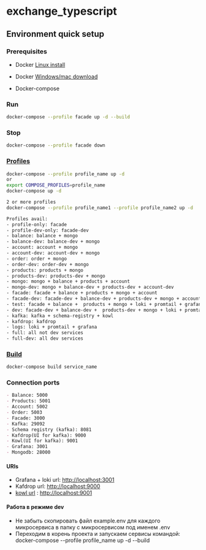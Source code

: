 # exchange_typescript

## Environment quick setup

### Prerequisites

- Docker [Linux install](https://github.com/epershinaass/exchange_typescript/blob/main/infra/installation-scripts/installation-linux.sh)

- Docker [Windows/mac download](https://www.docker.com/get-started/)
- Docker-compose

### Run

```bash
docker-compose --profile facade up -d --build
```

### Stop

```bash
docker-compose --profile facade down
```

### [Profiles](https://docs.docker.com/engine/reference/commandline/compose_up/)

```bash
docker-compose --profile profile_name up -d
or
export COMPOSE_PROFILES=profile_name
docker-compose up -d

2 or more profiles
docker-compose --profile profile_name1 --profile profile_name2 up -d

Profiles avail:
- profile-only: facade
- profile-dev-only: facade-dev
- balance: balance + mongo
- balance-dev: balance-dev + mongo
- account: account + mongo
- account-dev: account-dev + mongo
- order: order + mongo
- order-dev: order-dev + mongo
- products: products + mongo
- products-dev: products-dev + mongo
- mongo: mongo + balance + products + account
- mongo-dev: mongo + balance-dev + products-dev + account-dev
- facade: facade + balance + products + mongo + account
- facade-dev: facade-dev + balance-dev + products-dev + mongo + account-dev
- test: facade + balance +  products + mongo + loki + promtail + grafana
- dev: facade-dev + balance-dev +  products-dev + mongo + loki + promtail + grafana
- kafka: kafka + schema-registry + kowl
- kafdrop: kafdrop
- logs: loki + promtail + grafana
- full: all not dev services
- full-dev: all dev services
```

### [Build](https://docs.docker.com/engine/reference/commandline/compose_build/)

```bash
docker-compose build service_name
```

### Connection ports

```md
- Balance: 5000
- Products: 5001
- Account: 5002
- Order: 5003
- Facade: 3000
- Kafka: 29092
- Schema registry (kafka): 8081
- Kafdrop(UI for kafka): 9000
- Kowl(UI for kafka): 9001
- Grafana: 3001
- Mongodb: 28000
```

#### URls

- Grafana + loki url: <http://localhost:3001>
- Kafdrop url: <http://localhost:9000>
- [kowl  url](https://github.com/redpanda-data/console) : <http://localhost:9001>

#### Работа в режиме dev

- Не забыть скопировать файл example.env для каждого микросервиса в папку с микросервисом под именем .env
- Переходим в корень проекта и запускаем сервисы командой: docker-compose --profile profile_name up -d --build
